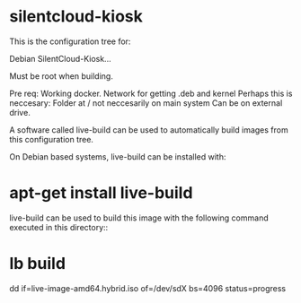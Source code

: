 # silentcloud-kiosk

This is the configuration tree for:

  Debian SilentCloud-Kiosk...
  
Must be root when building.

Pre req:
Working docker.
Network for getting .deb and kernel
Perhaps this is neccesary: Folder at / not neccesarily on main system Can be on external drive.

A software called live-build can be used to automatically build images from
this configuration tree.

On Debian based systems, live-build can be installed with:

  # apt-get install live-build

live-build can be used to build this image with the following command executed
in this directory::

  # lb build
dd if=live-image-amd64.hybrid.iso of=/dev/sdX bs=4096 status=progress

